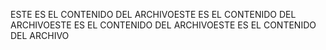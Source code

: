 ESTE ES EL CONTENIDO DEL ARCHIVOESTE ES EL CONTENIDO DEL ARCHIVOESTE ES EL CONTENIDO DEL ARCHIVOESTE ES EL CONTENIDO DEL ARCHIVO